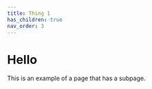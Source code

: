 ```yaml
---
title: Thing 1
has_children: true
nav_order: 3
---
```


# Hello

This is an example of a page that has a subpage.
